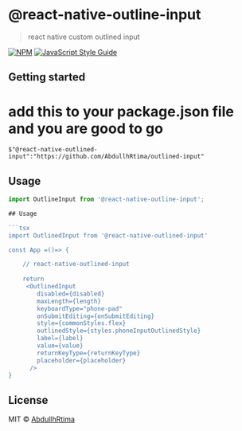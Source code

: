 # @react-native-outline-input

> react native custom outlined input

[![NPM](https://img.shields.io/npm/v/react-native-outlined-input.svg)](https://www.npmjs.com/package/react-native-outlined-input) [![JavaScript Style Guide](https://img.shields.io/badge/code_style-standard-brightgreen.svg)](https://standardjs.com)


## Getting started 
# add this to your package.json file and you are good to go 
`$"@react-native-outlined-input":"https://github.com/AbdullhRtima/outlined-input"`


## Usage
```javascript
import OutlineInput from '@react-native-outline-input';

## Usage

```tsx
import OutlinedInput from '@react-native-outlined-input'

const App =()=> {

    // react-native-outlined-input
    
    return
     <OutlinedInput
        disabled={disabled}
        maxLength={length}
        keyboardType="phone-pad"
        onSubmitEditing={onSubmitEditing}
        style={commonStyles.flex}
        outlinedStyle={styles.phoneInputOutlinedStyle}
        label={label}
        value={value}
        returnKeyType={returnKeyType}
        placeholder={placeholder}
      />
}
```

## License

MIT © [AbdullhRtima](https://github.com/AbdullhRtima)
